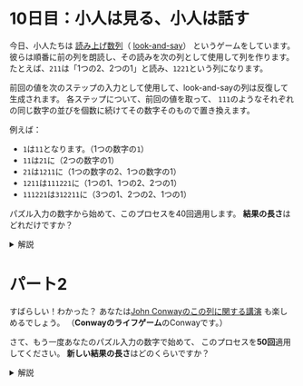 # 10日目：小人は見る、小人は話す

今日、小人たちは
[読み上げ数列](https://ja.wikipedia.org/wiki/%E8%AA%AD%E3%81%BF%E4%B8%8A%E3%81%92%E6%95%B0%E5%88%97)（
[look-and-say](https://en.wikipedia.org/wiki/Look-and-say_sequence)）
というゲームをしています。
彼らは順番に前の列を朗読し、その読みを次の列として使用して列を作ります。
たとえば、`211`は「1つの2、2つの1」と読み、`1221`という列になります。

前回の値を次のステップの入力として使用して、look-and-sayの列は反復して生成されます。
各ステップについて、前回の値を取って、
`111`のようなそれぞれの同じ数字の並びを個数に続けてその数字そのもので置き換えます。

例えば：

- `1`は`11`となります。（1つの数字の`1`）
- `11`は`21`に（2つの数字の1）
- `21`は`1211`に（1つの数字の2、1つの数字の1）
- `1211`は`111221`に（1つの1、1つの2、2つの1）
- `111221`は`312211`に（3つの1、2つの2、1つの1）

パズル入力の数字から始めて、このプロセスを40回適用します。
**結果の長さ**はどれだけですか？

<details><summary>解説</summary><div>

入力は文字列として受け取り、1桁の数のリストで扱うことにする。

```haskell
import Data.Char

part1 cs = ...
  where
    ds = map digitToInt cs
```

`Data.List.group` で等しいものどうしに分割し、その長さを数える。
長さは10以上になりうるので、数リストに直接戻せないことに注意。

```haskell
step :: [Int] -> [Int]
step ds =
  [ e
  | ds1 <- group ds
  , e <- (map digitToInt $ show $ length ds1) ++ [head ds1]
  ]
```

40回繰り返した結果の長さを求める。

```haskell
part1 cs = length ds40
  where
    ds0 = map digitToInt cs
    ds40 = iterate step ds0 !! 40
```

</div></details>

# パート2

すばらしい！わかった？
あなたは[John Conwayのこの列に関する講演](https://www.youtube.com/watch?v=ea7lJkEhytA)
も楽しめるでしょう。
（**Conwayのライフゲーム**のConwayです。）

さて、もう一度あなたのパズル入力の数字で始めて、
このプロセスを**50回**適用してください。
**新しい結果の長さ**はどのくらいですか？

<details><summary>解説</summary><div>

Wikipediaの解説を見ると、
「1, 2, 3以外の数字は、シード番号にそのような数字または
同じ数字の3つを超えるランが含まれていない限り、シーケンスに現れない。」
とある。そんなことがあるのか。
それはともかく、特に計算量を節約する何かがあるわけでもなさそうなので、
ただ計算機をブン回す。

```haskell
part2 cs = length ds50
  where
    ds0 = map digitToInt cs
    ds50 = iterate step ds0 !! 50
```

</div></details>
